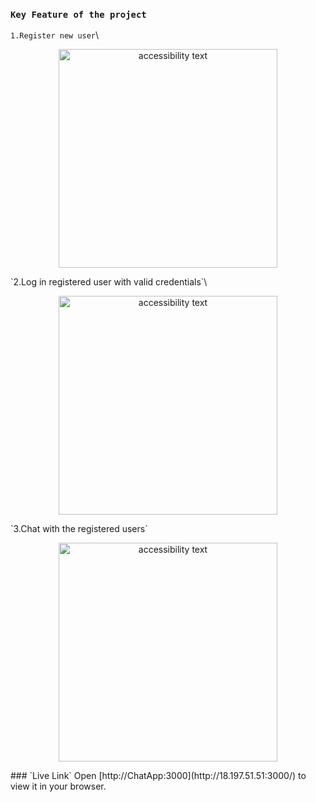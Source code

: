 ### `Key Feature of the project`
`1.Register new user`\
<p align="center">
  <img src="https://i.ibb.co/KNdZhj1/Screenshot-from-2023-01-04-11-15-52.png" width="350" alt="accessibility text">
</p>
`2.Log in registered user with valid credentials`\
<p align="center">
  <img src="https://i.ibb.co/17V7tpJ/Screenshot-from-2023-01-04-11-14-27.png" width="350" alt="accessibility text">
</p>
`3.Chat with the registered users`
<p align="center">
  <img src="https://i.ibb.co/HgWrZm6/Screenshot-from-2023-01-04-11-08-28.png" width="350" alt="accessibility text">
</p>
### `Live Link`
Open  [http://ChatApp:3000](http://18.197.51.51:3000/) to view it in your browser.


